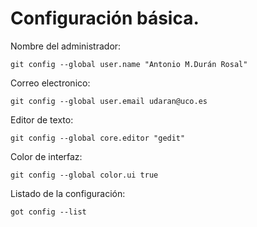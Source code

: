
# Configuración básica.
  
   Nombre del administrador:

`git config --global user.name "Antonio M.Durán Rosal"`
  
   Correo electronico:
  
  `git config --global user.email udaran@uco.es`
  
   Editor de texto:
  
  `git config --global core.editor "gedit"`
  
   Color de interfaz:
  
  `git config --global color.ui true`
  
   Listado de la configuración:
    
   `got config --list`
  
 
